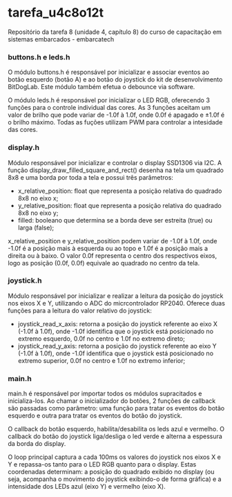 # tarefa_u4c8o12t
Repositório da tarefa 8 (unidade 4, capítulo 8) do curso de capacitação em sistemas embarcados - embarcatech


### buttons.h e leds.h
O módulo buttons.h é responsável por inicializar e associar eventos ao botão esquerdo (botão A) e ao botão do joystick do kit de desenvolvimento BitDogLab. Este módulo também efetua o debounce via software.

O módulo leds.h é responsável por inicializar o LED RGB, oferecendo 3 funções para o controle individual das cores. As 3 funções aceitam um valor de brilho que pode variar de -1.0f à 1.0f, onde 0.0f é apagado e ±1.0f é o brilho máximo.
Todas as fuções utilizam PWM para controlar a intesidade das cores.


### display.h
Módulo responsável por inicializar e controlar o display SSD1306 via I2C. A função display_draw_filled_square_and_rect() desenha na tela um quadrado 8x8 e uma borda por toda a tela e possui três parâmetros: 

- x_relative_position: float que representa a posição relativa do quadrado 8x8 no eixo x;
- y_relative_position: float que representa a posição relativa do quadrado 8x8 no eixo y;
- filled: booleano que determina se a borda deve ser estreita (true) ou larga (false);

x_relative_position e y_relative_position podem variar de -1.0f à 1.0f, onde -1.0f é a posição mais à esquerda ou ao topo e 1.0f é a posição mais a direita ou à baixo. O valor 0.0f representa o centro dos respectivos eixos, logo as posição (0.0f, 0.0f) equivale ao quadrado no centro da tela.

### joystick.h
Módulo responsável por inicializar e realizar a leitura da posição do joystick nos eixos X e Y, utilizando o ADC do micrcontrolador RP2040. Oferece duas funções para a leitura do valor relativo do joystick:

- joystick_read_x_axis: retorna a posição do joystick referente ao eixo X (-1.0f à 1.0f), onde -1.0f identifica que o joystick está posicionado no extremo esquerdo, 0.0f no centro e 1.0f no extremo direto;
- joystick_read_y_axis: retorna a posição do joystick referente ao eixo Y (-1.0f à 1.0f), onde -1.0f identifica que o joystick está posicionado no extremo superior, 0.0f no centro e 1.0f no extremo inferior;


### main.h
main.h é responsável por importar todos os módulos supracitados e inicializa-los. Ao chamar o inicializador do botões, 2 funções de callback são passadas como parâmetro: uma função para tratar os eventos do botão esquerdo e outra para tratar os eventos do botão do joystick. 

O callback do botão esquerdo, habilita/desabilita os leds azul e vermelho. O callback do botão do joystick liga/desliga o led verde e alterna a espessura da borda do display.

O loop principal captura a cada 100ms os valores do joystick nos eixos X e Y e repassa-os tanto para o LED RGB quanto para o display. Estas coordenadas determinam: a posição do quadrado exibido no display (ou seja, acompanha o movimento do joystick exibindo-o de forma gráfica) e a intensidade dos LEDs azul (eixo Y) e vermelho (eixo X).
